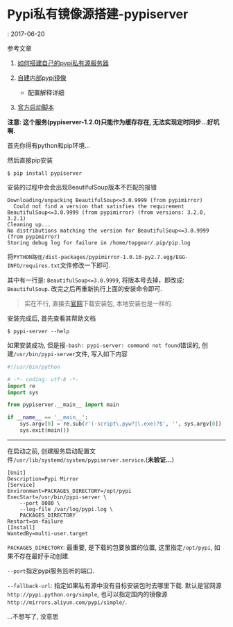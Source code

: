 # Pypi私有镜像源搭建-pypiserver

<!date!>: 2017-06-20

参考文章

1. [如何搭建自己的pypi私有源服务器](http://python.jobbole.com/86585/)

2. [自建内部pypi镜像](http://help.angzhou.com/2016/09/13/internal-pypi-server/)

    - 配置解释详细

3. [官方启动脚本](https://pypi.python.org/pypi/pypiserver#managing-automated-startup)

**注意: 这个服务(pypiserver-1.2.0)只能作为缓存存在, 无法实现定时同步...好坑啊.**

首先你得有python和pip环境...

然后直接pip安装

```
$ pip install pypiserver
```

安装的过程中会会出现BeautifulSoup版本不匹配的报错

```
Downloading/unpacking BeautifulSoup<=3.0.9999 (from pypimirror)
  Could not find a version that satisfies the requirement BeautifulSoup<=3.0.9999 (from pypimirror) (from versions: 3.2.0, 3.2.1)
Cleaning up...
No distributions matching the version for BeautifulSoup<=3.0.9999 (from pypimirror)
Storing debug log for failure in /home/topgear/.pip/pip.log

```

将`PYTHON路径/dist-packages/pypimirror-1.0.16-py2.7.egg/EGG-INFO/requires.txt`文件修改一下即可.

其中有一行是: `BeautifulSoup<=3.0.9999`, 将版本号去掉，即改成: `BeautifulSoup`. 改完之后再重新执行上面的安装命令即可.

> 实在不行, 直接去[官网](https://pypi.python.org/pypi/pypiserver/1.2.0)下载安装包, 本地安装也是一样的.

安装完成后, 首先查看其帮助文档

```
$ pypi-server --help
```

如果安装成功, 但是报`-bash: pypi-server: command not found`错误的, 创建`/usr/bin/pypi-server`文件, 写入如下内容

```py
#!/usr/bin/python

# -*- coding: utf-8 -*-
import re
import sys

from pypiserver.__main__ import main

if __name__ == '__main__':
    sys.argv[0] = re.sub(r'(-script\.pyw?|\.exe)?$', '', sys.argv[0])
    sys.exit(main())

```

------

在启动之前, 创建服务启动配置文件`/usr/lib/systemd/system/pypiserver.service`.(**未验证...**)

```
[Unit]
Description=Pypi Mirror
[Service]
Environment=PACKAGES_DIRECTORY=/opt/pypi
ExecStart=/usr/bin/pypi-server \
    --port 8080 \
    --log-file /var/log/pypi.log \
    PACKAGES_DIRECTORY
Restart=on-failure
[Install]
WantedBy=multi-user.target
```

`PACKAGES_DIRECTORY`: 最重要, 是下载的包要放置的位置, 这里指定`/opt/pypi`, 如果不存在最好手动创建.

`--port`指定pypi服务监听的端口.

`--fallback-url`: 指定如果私有源中没有目标安装包时去哪里下载. 默认是官网源`http://pypi.python.org/simple`, 也可以指定国内的镜像源`http://mirrors.aliyun.com/pypi/simple/`.

...不想写了, 没意思